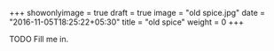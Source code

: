 +++
showonlyimage = true
draft = true
image = "old spice.jpg"
date = "2016-11-05T18:25:22+05:30"
title = "old spice"
weight = 0
+++

TODO Fill me in.

